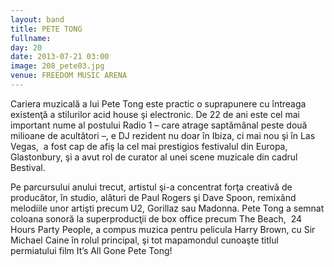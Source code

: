 ```yaml
---
layout: band
title: PETE TONG
fullname: 
day: 20
date: 2013-07-21 03:00
image: 208_pete03.jpg
venue: FREEDOM MUSIC ARENA
---
```


Cariera muzicală a lui Pete Tong este practic o suprapunere cu întreaga existenţă a stilurilor acid house şi electronic. De 22 de ani este cel mai important nume al postului Radio 1 – care atrage saptămânal peste două milioane de acultători –, e DJ rezident nu doar în Ibiza, ci mai nou şi în Las Vegas,  a fost cap de afiş la cel mai prestigios festivalul din Europa, Glastonbury, şi a avut rol de curator al unei scene muzicale din cadrul Bestival. 

Pe parcursului anului trecut, artistul şi-a concentrat forţa creativă de producător, în studio, alături de Paul Rogers şi Dave Spoon, remixând melodiile unor artişti precum U2, Gorillaz sau Madonna. Pete Tong a semnat coloana sonoră la superproducţii de box office precum The Beach,  24 Hours Party People, a compus muzica pentru pelicula Harry Brown, cu Sir Michael Caine în rolul principal, şi tot mapamondul cunoaşte titlul permiatului film It’s All Gone Pete Tong!
